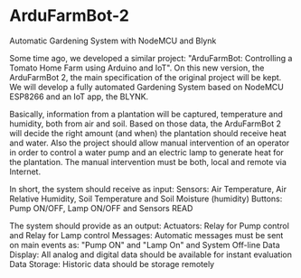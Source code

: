 # ArduFarmBot-2
Automatic Gardening System with NodeMCU and Blynk

Some time ago, we developed a similar project: "ArduFarmBot: Controlling a Tomato Home Farm using Arduino and IoT". On this new version, the ArduFarmBot 2, the main specification of the original project will be kept. We will develop a fully automated Gardening System based on NodeMCU ESP8266 and an IoT app, the BLYNK.

Basically, information from a plantation will be captured, temperature and humidity, both from air and soil. Based on those data, the ArduFarmBot 2 will decide the right amount (and when) the plantation should receive heat and water. Also the project should allow manual intervention of an operator in order to control a water pump and an electric lamp to generate heat for the plantation. The manual intervention must be both, local and remote via Internet.

In short, the system should receive as input:
  Sensors: Air Temperature, Air Relative Humidity, Soil Temperature and Soil Moisture (humidity)
  Buttons: Pump ON/OFF, Lamp ON/OFF and Sensors READ

The system should provide as an output:
  Actuators: Relay for Pump control and Relay for Lamp control
  Messages: Automatic messages must be sent on main events as: "Pump ON" and "Lamp On" and System Off-line
  Data Display: All analog and digital data should be available for instant evaluation
  Data Storage: Historic data should be storage remotely
